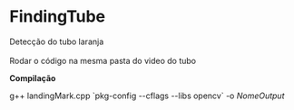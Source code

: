 # FindingTube

Detecção do tubo laranja<br/><br/>
Rodar o código na mesma pasta do video do tubo

__Compilação__

g++ landingMark.cpp \`pkg-config --cflags --libs opencv\` -o _NomeOutput_
